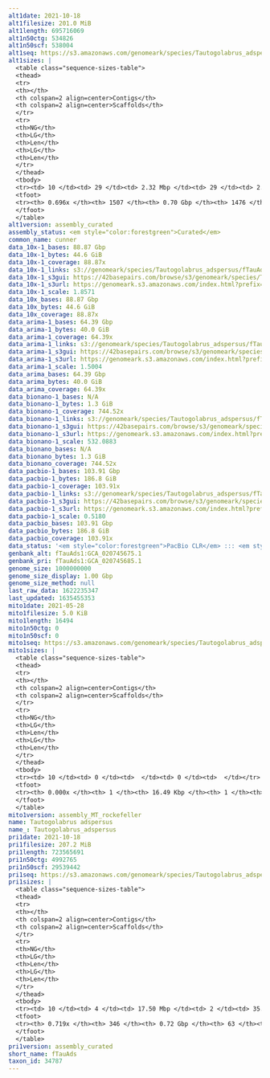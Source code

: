 ```yaml
---
alt1date: 2021-10-18
alt1filesize: 201.0 MiB
alt1length: 695716069
alt1n50ctg: 534826
alt1n50scf: 538004
alt1seq: https://s3.amazonaws.com/genomeark/species/Tautogolabrus_adspersus/fTauAds1/assembly_curated/fTauAds1.alt.cur.nopipe.20211018.fasta.gz
alt1sizes: |
  <table class="sequence-sizes-table">
  <thead>
  <tr>
  <th></th>
  <th colspan=2 align=center>Contigs</th>
  <th colspan=2 align=center>Scaffolds</th>
  </tr>
  <tr>
  <th>NG</th>
  <th>LG</th>
  <th>Len</th>
  <th>LG</th>
  <th>Len</th>
  </tr>
  </thead>
  <tbody>
  <tr><td> 10 </td><td> 29 </td><td> 2.32 Mbp </td><td> 29 </td><td> 2.32 Mbp </td></tr>  <tr><td> 20 </td><td> 85 </td><td> 1.49 Mbp </td><td> 85 </td><td> 1.49 Mbp </td></tr>  <tr><td> 30 </td><td> 162 </td><td> 1.14 Mbp </td><td> 162 </td><td> 1.14 Mbp </td></tr>  <tr><td> 40 </td><td> 264 </td><td> 0.83 Mbp </td><td> 264 </td><td> 0.83 Mbp </td></tr>  <tr style="background-color:#cccccc;"><td> 50 </td><td> 413 </td><td> 0.53 Mbp </td><td> 413 </td><td> 0.54 Mbp </td></tr>  <tr><td> 60 </td><td> 668 </td><td> 269.57 Kbp </td><td> 667 </td><td> 274.92 Kbp </td></tr>  <tr><td> 70 </td><td> 0 </td><td>  </td><td> 0 </td><td>  </td></tr>  <tr><td> 80 </td><td> 0 </td><td>  </td><td> 0 </td><td>  </td></tr>  <tr><td> 90 </td><td> 0 </td><td>  </td><td> 0 </td><td>  </td></tr>  <tr><td> 100 </td><td> 0 </td><td>  </td><td> 0 </td><td>  </td></tr>  </tbody>
  <tfoot>
  <tr><th> 0.696x </th><th> 1507 </th><th> 0.70 Gbp </th><th> 1476 </th><th> 0.70 Gbp </th></tr>
  </tfoot>
  </table>
alt1version: assembly_curated
assembly_status: <em style="color:forestgreen">Curated</em>
common_name: cunner
data_10x-1_bases: 88.87 Gbp
data_10x-1_bytes: 44.6 GiB
data_10x-1_coverage: 88.87x
data_10x-1_links: s3://genomeark/species/Tautogolabrus_adspersus/fTauAds1/genomic_data/10x/<br>
data_10x-1_s3gui: https://42basepairs.com/browse/s3/genomeark/species/Tautogolabrus_adspersus/fTauAds1/genomic_data/10x/
data_10x-1_s3url: https://genomeark.s3.amazonaws.com/index.html?prefix=species/Tautogolabrus_adspersus/fTauAds1/genomic_data/10x/
data_10x-1_scale: 1.8571
data_10x_bases: 88.87 Gbp
data_10x_bytes: 44.6 GiB
data_10x_coverage: 88.87x
data_arima-1_bases: 64.39 Gbp
data_arima-1_bytes: 40.0 GiB
data_arima-1_coverage: 64.39x
data_arima-1_links: s3://genomeark/species/Tautogolabrus_adspersus/fTauAds1/genomic_data/arima/<br>
data_arima-1_s3gui: https://42basepairs.com/browse/s3/genomeark/species/Tautogolabrus_adspersus/fTauAds1/genomic_data/arima/
data_arima-1_s3url: https://genomeark.s3.amazonaws.com/index.html?prefix=species/Tautogolabrus_adspersus/fTauAds1/genomic_data/arima/
data_arima-1_scale: 1.5004
data_arima_bases: 64.39 Gbp
data_arima_bytes: 40.0 GiB
data_arima_coverage: 64.39x
data_bionano-1_bases: N/A
data_bionano-1_bytes: 1.3 GiB
data_bionano-1_coverage: 744.52x
data_bionano-1_links: s3://genomeark/species/Tautogolabrus_adspersus/fTauAds1/genomic_data/bionano/<br>
data_bionano-1_s3gui: https://42basepairs.com/browse/s3/genomeark/species/Tautogolabrus_adspersus/fTauAds1/genomic_data/bionano/
data_bionano-1_s3url: https://genomeark.s3.amazonaws.com/index.html?prefix=species/Tautogolabrus_adspersus/fTauAds1/genomic_data/bionano/
data_bionano-1_scale: 532.0883
data_bionano_bases: N/A
data_bionano_bytes: 1.3 GiB
data_bionano_coverage: 744.52x
data_pacbio-1_bases: 103.91 Gbp
data_pacbio-1_bytes: 186.8 GiB
data_pacbio-1_coverage: 103.91x
data_pacbio-1_links: s3://genomeark/species/Tautogolabrus_adspersus/fTauAds1/genomic_data/pacbio/<br>
data_pacbio-1_s3gui: https://42basepairs.com/browse/s3/genomeark/species/Tautogolabrus_adspersus/fTauAds1/genomic_data/pacbio/
data_pacbio-1_s3url: https://genomeark.s3.amazonaws.com/index.html?prefix=species/Tautogolabrus_adspersus/fTauAds1/genomic_data/pacbio/
data_pacbio-1_scale: 0.5180
data_pacbio_bases: 103.91 Gbp
data_pacbio_bytes: 186.8 GiB
data_pacbio_coverage: 103.91x
data_status: '<em style="color:forestgreen">PacBio CLR</em> ::: <em style="color:forestgreen">10x</em> ::: <em style="color:forestgreen">Arima</em>'
genbank_alt: fTauAds1:GCA_020745675.1
genbank_pri: fTauAds1:GCA_020745685.1
genome_size: 1000000000
genome_size_display: 1.00 Gbp
genome_size_method: null
last_raw_data: 1622235347
last_updated: 1635455353
mito1date: 2021-05-28
mito1filesize: 5.0 KiB
mito1length: 16494
mito1n50ctg: 0
mito1n50scf: 0
mito1seq: https://s3.amazonaws.com/genomeark/species/Tautogolabrus_adspersus/fTauAds1/assembly_MT_rockefeller/fTauAds1.MT.20210528.fasta.gz
mito1sizes: |
  <table class="sequence-sizes-table">
  <thead>
  <tr>
  <th></th>
  <th colspan=2 align=center>Contigs</th>
  <th colspan=2 align=center>Scaffolds</th>
  </tr>
  <tr>
  <th>NG</th>
  <th>LG</th>
  <th>Len</th>
  <th>LG</th>
  <th>Len</th>
  </tr>
  </thead>
  <tbody>
  <tr><td> 10 </td><td> 0 </td><td>  </td><td> 0 </td><td>  </td></tr>  <tr><td> 20 </td><td> 0 </td><td>  </td><td> 0 </td><td>  </td></tr>  <tr><td> 30 </td><td> 0 </td><td>  </td><td> 0 </td><td>  </td></tr>  <tr><td> 40 </td><td> 0 </td><td>  </td><td> 0 </td><td>  </td></tr>  <tr style="background-color:#cccccc;"><td> 50 </td><td> 0 </td><td style="background-color:#ff8888;">  </td><td> 0 </td><td style="background-color:#ff8888;">  </td></tr>  <tr><td> 60 </td><td> 0 </td><td>  </td><td> 0 </td><td>  </td></tr>  <tr><td> 70 </td><td> 0 </td><td>  </td><td> 0 </td><td>  </td></tr>  <tr><td> 80 </td><td> 0 </td><td>  </td><td> 0 </td><td>  </td></tr>  <tr><td> 90 </td><td> 0 </td><td>  </td><td> 0 </td><td>  </td></tr>  <tr><td> 100 </td><td> 0 </td><td>  </td><td> 0 </td><td>  </td></tr>  </tbody>
  <tfoot>
  <tr><th> 0.000x </th><th> 1 </th><th> 16.49 Kbp </th><th> 1 </th><th> 16.49 Kbp </th></tr>
  </tfoot>
  </table>
mito1version: assembly_MT_rockefeller
name: Tautogolabrus adspersus
name_: Tautogolabrus_adspersus
pri1date: 2021-10-18
pri1filesize: 207.2 MiB
pri1length: 723565691
pri1n50ctg: 4992765
pri1n50scf: 29539442
pri1seq: https://s3.amazonaws.com/genomeark/species/Tautogolabrus_adspersus/fTauAds1/assembly_curated/fTauAds1.pri.cur.20211018.fasta.gz
pri1sizes: |
  <table class="sequence-sizes-table">
  <thead>
  <tr>
  <th></th>
  <th colspan=2 align=center>Contigs</th>
  <th colspan=2 align=center>Scaffolds</th>
  </tr>
  <tr>
  <th>NG</th>
  <th>LG</th>
  <th>Len</th>
  <th>LG</th>
  <th>Len</th>
  </tr>
  </thead>
  <tbody>
  <tr><td> 10 </td><td> 4 </td><td> 17.50 Mbp </td><td> 2 </td><td> 35.76 Mbp </td></tr>  <tr><td> 20 </td><td> 11 </td><td> 12.35 Mbp </td><td> 5 </td><td> 34.03 Mbp </td></tr>  <tr><td> 30 </td><td> 20 </td><td> 10.06 Mbp </td><td> 8 </td><td> 32.54 Mbp </td></tr>  <tr><td> 40 </td><td> 32 </td><td> 7.37 Mbp </td><td> 11 </td><td> 31.65 Mbp </td></tr>  <tr style="background-color:#cccccc;"><td> 50 </td><td> 48 </td><td style="background-color:#88ff88;"> 4.99 Mbp </td><td> 15 </td><td style="background-color:#88ff88;"> 29.54 Mbp </td></tr>  <tr><td> 60 </td><td> 74 </td><td> 2.69 Mbp </td><td> 18 </td><td> 27.11 Mbp </td></tr>  <tr><td> 70 </td><td> 149 </td><td> 357.65 Kbp </td><td> 22 </td><td> 21.30 Mbp </td></tr>  <tr><td> 80 </td><td> 0 </td><td>  </td><td> 0 </td><td>  </td></tr>  <tr><td> 90 </td><td> 0 </td><td>  </td><td> 0 </td><td>  </td></tr>  <tr><td> 100 </td><td> 0 </td><td>  </td><td> 0 </td><td>  </td></tr>  </tbody>
  <tfoot>
  <tr><th> 0.719x </th><th> 346 </th><th> 0.72 Gbp </th><th> 63 </th><th> 0.72 Gbp </th></tr>
  </tfoot>
  </table>
pri1version: assembly_curated
short_name: fTauAds
taxon_id: 34787
---
```

